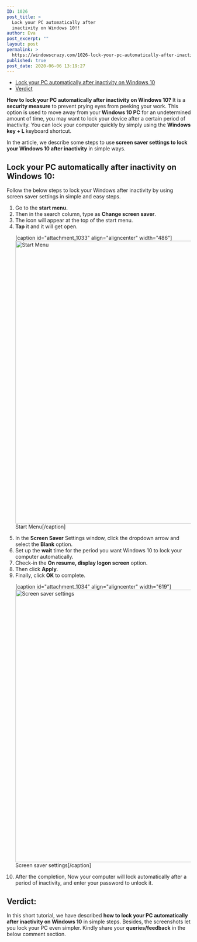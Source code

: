 ```yaml
---
ID: 1026
post_title: >
  Lock your PC automatically after
  inactivity on Windows 10!!
author: Eva
post_excerpt: ""
layout: post
permalink: >
  https://windowscrazy.com/1026-lock-your-pc-automatically-after-inactivity-on-windows-10/
published: true
post_date: 2020-06-06 13:19:27
---
```

<ul class="toc">
 	<li><a href="#1">Lock your PC automatically after inactivity on Windows 10</a></li>
 	<li><a href="#2">Verdict</a></li>
</ul>
<strong><strong><strong><span class="dcap">H</span><strong>ow to lock your PC automatically after inactivity on Windows 10? </strong></strong></strong></strong>It is a<strong> security measure</strong> to prevent prying eyes from peeking your work. This option is used to move away from your<strong> Windows 10 PC</strong> for an undetermined amount of time, you may want to lock your device after a certain period of inactivity. You can lock your computer quickly by simply using the <strong>Windows key + L</strong> keyboard shortcut.

In the article, we describe some steps to use<strong> screen saver settings to lock your Windows 10 after inactivity</strong> in simple ways.
<h2 id="1"><strong> Lock your PC automatically after inactivity on Windows 10:</strong></h2>
Follow the below steps to lock your Windows after inactivity by using screen saver settings in simple and easy steps.
<ol>
 	<li>Go to the <strong>start menu.</strong></li>
 	<li>Then in the search column, type as <strong>Change screen saver</strong>.</li>
 	<li>The icon will appear at the top of the start menu.</li>
 	<li><strong>Tap</strong> it and it will get open.

[caption id="attachment_1033" align="aligncenter" width="486"]<img class="wp-image-1033 size-full" src="https://windowscrazy.com/wp-content/uploads/2020/06/Screenshot_1-3.png" alt="Start Menu" width="486" height="773" /> Start Menu[/caption]</li>
 	<li>In the <strong>Screen Saver</strong> Settings window, click the dropdown arrow and select the <strong>Blank</strong> option.</li>
 	<li>Set up the <strong>wait</strong> time for the period you want Windows 10 to lock your computer automatically.</li>
 	<li>Check-in the <strong>On resume, display logon screen</strong> option.</li>
 	<li>Then click <strong>Apply</strong>.</li>
 	<li>Finally, click <strong>OK</strong> to complete.

[caption id="attachment_1034" align="aligncenter" width="619"]<img class="wp-image-1034 size-full" src="https://windowscrazy.com/wp-content/uploads/2020/06/Screenshot_2-3.png" alt="Screen saver settings" width="619" height="745" /> Screen saver settings[/caption]</li>
 	<li>After the completion, Now your computer will lock automatically after a period of inactivity, and enter your password to unlock it.</li>
</ol>
<h2 id="2">Verdict:</h2>
In this short tutorial, we have described <strong>how to lock your PC automatically after inactivity on Windows 10</strong> in simple steps. Besides, the screenshots let you lock your PC even simpler. Kindly share your <strong>queries/feedback</strong> in the below comment section.